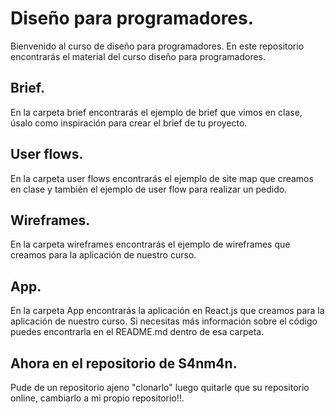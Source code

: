 # Diseño para programadores.
Bienvenido al curso de diseño para programadores. En este repositorio
encontrarás el material del curso diseño para programadores.

## Brief.
En la carpeta brief encontrarás el ejemplo de brief que vimos en clase,
úsalo como inspiración para crear el brief de tu proyecto.

## User flows.
En la carpeta user flows encontrarás el ejemplo de site map que creamos
en clase y también el ejemplo de user flow para realizar un pedido.

## Wireframes.
En la carpeta wireframes encontrarás el ejemplo de wireframes que creamos
para la aplicación de nuestro curso.

## App.
En la carpeta App encontrarás la aplicación en React.js que creamos para
la aplicación de nuestro curso. Si necesitas más información sobre el
código puedes encontrarla en el README.md dentro de esa carpeta.

## Ahora en el repositorio de S4nm4n.
Pude de un repositorio ajeno "clonarlo" luego quitarle que su repositorio online, cambiarlo a mi propio repositorio!!.
